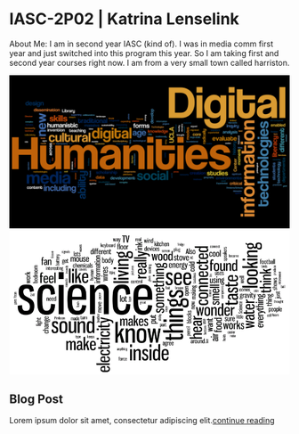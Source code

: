 # IASC-2P02 | Katrina Lenselink

About Me: 
I am in second year IASC (kind of). I was in media comm first year and just switched into this program this year. So I am taking first and second year courses right now. I am from a very small town called harriston.  

![](images/digital_humanities_wordle.png) ![](images/science_wordle.png)


## Blog Post 

Lorem ipsum dolor sit amet, consectetur adipiscing elit.[continue reading](blog)

